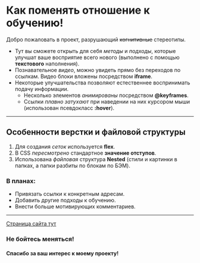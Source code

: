 # Как поменять отношение к обучению!
Добро пожаловать в проект, разрушающий ~~когнитивные~~ стереотипы. 
* Тут вы сможете открыть для себя *методы* и *подходы*, которые улучшат ваше восприятие всего нового (выполнено с помощью **текстового** наполнения).
* Познавательное *видео*, можно увидеть прямо без переходов по ссылкам. Видео блоки вложены посредством **iframe**.
* Некоторые улучшательства позволяют естественнее воспринимать подачу информации. 
    * Несколько элементов *анимированы* посредством **@keyframes**.
    * Ссылки *плавно затухают* при наведении на них курсором мыши (использован псевдокласс **:hover**).
------
## Особенности верстки и файловой структуры
1. Для создания *сеток* используется **flex**.
2. В CSS *пересмотрено* стандартное **значение отступов**.
3. Использована *файловая* структура **Nested** (стили и картинки в папках, а папки разбиты по блокам по БЭМ).

### В планах:
* Привязать ссылки к конкретным адресам.
* Добавить другие подходы к обучению.
* Внести больше мотивирующих комментариев.
------
[Страница сайта тут](https://abroksana.github.io/how-to-learn/)

### Не бойтесь меняться!

#### Спасибо за ваш интерес к моему проекту!
